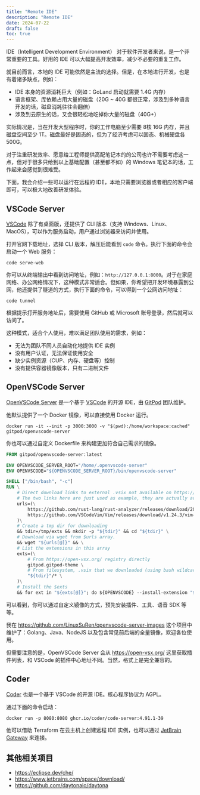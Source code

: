 ```yaml
---
title: "Remote IDE"
description: "Remote IDE"
date: 2024-07-22
draft: false
toc: true
---
```


IDE（Intelligent Development Environment） 对于软件开发者来说，是一个非常重要的工具。好用的 IDE 可以大幅提高开发效率，减少不必要的重复工作。

就目前而言，本地的 IDE 可能依然是主流的选择。但是，在本地进行开发，也是有着诸多缺点，例如：

* IDE 本身的资源消耗巨大（例如：GoLand 启动就需要 1.4G 内存）
* 语言框架、库依赖占用大量的磁盘（20G ~ 40G 都很正常，涉及到多种语言开发的话，磁盘消耗往往会翻倍）
* 涉及到云原生的话，又会很轻松地吃掉你大量的磁盘（40G+）

实际情况是，当在开发大型程序时，你的工作电脑至少需要 8核 16G 内存，并且磁盘空间至少 1T。磁盘最好是固态的，但为了经济考虑可以固态、机械硬盘各 500G。

对于注重研发效率、愿意给工程师提供高配笔记本的的公司也许不需要考虑这一点，但对于很多只给到以上基础配置（甚至都不如）的 Windows 笔记本的话，工作起来会感觉到很难受。

下面，我会介绍一些可以运行在远程的 IDE，本地只需要浏览器或者相应的客户端即可，可以极大地改善研发体验。

## VSCode Server

[VSCode](https://code.visualstudio.com/Download) 除了有桌面版，还提供了 CLI 版本（支持 Windows、Linux、MacOS），可以作为服务启动，用户通过浏览器来访问并使用。

打开官网下载地址，选择 CLI 版本，解压后能看到 `code` 命令。执行下面的命令会启动一个 Web 服务：

```shell
code serve-web
```

你可以从终端输出中看到访问地址，例如：`http://127.0.0.1:8000`。对于在家庭网络、办公网络情况下，这种模式非常适合。但如果，你希望把开发环境暴露到公网，他还提供了隧道的方式，执行下面的命令，可以得到一个公网访问地址：

```shell
code tunnel
```

根据提示打开服务地址后，需要使用 GitHub 或 Microsoft 账号登录，然后就可以访问了。

这种模式，适合个人使用，难以满足团队使用的需求，例如：

* 无法为团队不同人员自动化地提供 IDE 实例
* 没有用户认证，无法保证使用安全
* 缺少实例资源（CUP、内存、硬盘等）控制
* 没有提供容器镜像版本，只有二进制文件

## OpenVSCode Server

[OpenVSCode Server](https://github.com/gitpod-io/openvscode-server) 是一个基于 [VSCode](https://code.visualstudio.com/) 的开源 IDE，由 [GitPod](https://www.gitpod.io/) 团队维护。


他默认提供了一个 Docker 镜像，可以直接使用 Docker 运行。

```shell
docker run -it --init -p 3000:3000 -v "$(pwd):/home/workspace:cached" gitpod/openvscode-server
```

你也可以通过自定义 Dockerfile 来构建更加符合自己需求的镜像。

```dockerfile
FROM gitpod/openvscode-server:latest

ENV OPENVSCODE_SERVER_ROOT="/home/.openvscode-server"
ENV OPENVSCODE="${OPENVSCODE_SERVER_ROOT}/bin/openvscode-server"

SHELL ["/bin/bash", "-c"]
RUN \
    # Direct download links to external .vsix not available on https://open-vsx.org/
    # The two links here are just used as example, they are actually available on https://open-vsx.org/
    urls=(\
        https://github.com/rust-lang/rust-analyzer/releases/download/2022-12-26/rust-analyzer-linux-x64.vsix \
        https://github.com/VSCodeVim/Vim/releases/download/v1.24.3/vim-1.24.3.vsix \
    )\
    # Create a tmp dir for downloading
    && tdir=/tmp/exts && mkdir -p "${tdir}" && cd "${tdir}" \
    # Download via wget from $urls array.
    && wget "${urls[@]}" && \
    # List the extensions in this array
    exts=(\
        # From https://open-vsx.org/ registry directly
        gitpod.gitpod-theme \
        # From filesystem, .vsix that we downloaded (using bash wildcard '*')
        "${tdir}"/* \
    )\
    # Install the $exts
    && for ext in "${exts[@]}"; do ${OPENVSCODE} --install-extension "${ext}"; done
```

可以看到，你可以通过自定义镜像的方式，预先安装插件、工具、语音 SDK 等等。

我在 https://github.com/LinuxSuRen/openvscode-server-images 这个项目中维护了：Golang、Java、NodeJS 以及包含常见前后端的全量镜像，欢迎各位使用。

但需要注意的是，OpenVSCode Server 会从 https://open-vsx.org/ 这里获取插件列表，和 VSCode 的插件中心地址不同。当然，格式上是完全兼容的。

## Coder

[Coder](https://github.com/coder/code-server) 也是一个基于 VSCode 的开源 IDE。核心程序协议为 AGPL。

通过下面的命令启动：

```shell
docker run -p 8080:8080 ghcr.io/coder/code-server:4.91.1-39
```

他可以借助 Terraform 在云主机上创建远程 IDE 实例，也可以通过 [JetBrain Gateway](https://www.jetbrains.com/remote-development/gateway/) 来连接。

## 其他相关项目

* https://eclipse.dev/che/
* https://www.jetbrains.com/space/download/
* https://github.com/daytonaio/daytona
